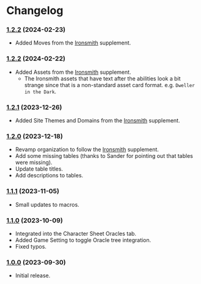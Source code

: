 # Changelog

### [1.2.2](https://github.com/jendave/ironsmith-expanded-oracles/commits/main) (2024-02-23)
* Added Moves from the [Ironsmith](https://preview.drivethrurpg.com/en/product/351813/ironsmith) supplement.

### [1.2.2](https://github.com/jendave/ironsmith-expanded-oracles/commits/main) (2024-02-22)
* Added Assets from the [Ironsmith](https://preview.drivethrurpg.com/en/product/351813/ironsmith) supplement.
  * The Ironsmith assets that have text after the abilities look a bit strange since that is a non-standard asset card format. e.g. `Dweller in the Dark`.

### [1.2.1](https://github.com/jendave/ironsmith-expanded-oracles/commits/main) (2023-12-26)
* Added Site Themes and Domains from the [Ironsmith](https://preview.drivethrurpg.com/en/product/351813/ironsmith) supplement.

### [1.2.0](https://github.com/jendave/ironsmith-expanded-oracles/commits/main) (2023-12-18)
* Revamp organization to follow the [Ironsmith](https://preview.drivethrurpg.com/en/product/351813/ironsmith) supplement.
* Add some missing tables (thanks to Sander for pointing out that tables were missing).
* Update table titles.
* Add descriptions to tables.

### [1.1.1](https://github.com/jendave/ironsmith-expanded-oracles/commits/main) (2023-11-05)
* Small updates to macros.

### [1.1.0](https://github.com/jendave/ironsmith-expanded-oracles/commits/main) (2023-10-09)
* Integrated into the Character Sheet Oracles tab.
* Added Game Setting to toggle Oracle tree integration.
* Fixed typos.

### [1.0.0](https://github.com/jendave/ironsmith-expanded-oracles/commits/main) (2023-09-30)
* Initial release.
